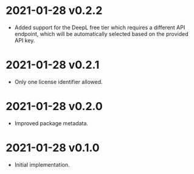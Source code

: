 # 2021-01-28 v0.2.2
- Added support for the DeepL free tier which requires a different API endpoint, which will be automatically selected based on the provided API key.

# 2021-01-28 v0.2.1
- Only one license identifier allowed.

# 2021-01-28 v0.2.0
- Improved package metadata.

# 2021-01-28 v0.1.0
- Initial implementation.